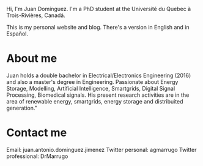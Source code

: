 
Hi, I'm Juan Domínguez. I'm a PhD student at the Université du Quebec à Trois-Rivières, Canadá.

This is my personal website and blog. There's a version in English and in Español.


About me
======

Juan holds a double bachelor in Electrical/Electronics Engineering (2016) and also a master's degree in Engineering. Passionate about Energy Storage, Modelling, Artificial Intelligence, Smartgrids, Digital Signal Processing, Biomedical signals. His present research activities are in the area of renewable energy, smartgrids, energy storage and distribuited generation."

Contact me
======

Email: juan.antonio.dominguez.jimenez
Twitter personal: agmarrugo
Twitter professional: DrMarrugo

